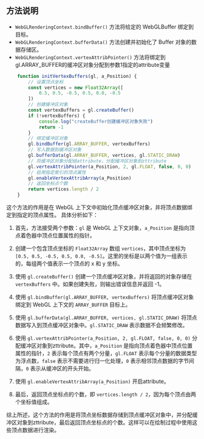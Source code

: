 ## 方法说明

* `WebGLRenderingContext.bindBuffer()` 方法将给定的 WebGLBuffer 绑定到目标。
* `WebGLRenderingContext.bufferData()` 方法创建并初始化了 Buffer 对象的数据存储区。
* `WebGLRenderingContext.vertexAttribPointer()` 方法将绑定到gl.ARRAY_BUFFER的缓冲区对象分配到参数1指定的attribute变量

```javascript
    function initVertexBuffers(gl, a_Position) {
        // 设置顶点坐标
        const vertices = new Float32Array([
            0.5, 0.5, -0.5, 0.5, 0.0, -0.5
        ])
        // 创建缓冲区对象
        const vertexBuffers = gl.createBuffer()
        if (!vertexBuffers) {
            console.log("createBuffer创建缓冲区对象失败")
            return -1
        }
        // 绑定缓冲区对象
        gl.bindBuffer(gl.ARRAY_BUFFER, vertexBuffers)
        // 写入数据到缓冲区对象
        gl.bufferData(gl.ARRAY_BUFFER, vertices, gl.STATIC_DRAW)
        // 将缓冲区对象分配给attribute，分配缓冲区对象到zttribute
        gl.vertexAttribPointer(a_Position, 2, gl.FLOAT, false, 0, 0)
        // 启用指定索引的顶点属性
        gl.enableVertexAttribArray(a_Position)
        // 返回坐标点个数
        return vertices.length / 2
    }
```

这个方法的作用是在 WebGL 上下文中初始化顶点缓冲区对象，并将顶点数据绑定到指定的顶点属性。
具体分析如下：

1. 首先，方法接受两个参数：`gl` 是 WebGL 上下文对象，`a_Position` 是指向顶点着色器中顶点位置属性的指针。

2. 创建一个包含顶点坐标的 `Float32Array` 数组 `vertices`，其中顶点坐标为 `[0.5, 0.5, -0.5, 0.5, 0.0, -0.5]`。这里的坐标是以两个值为一组表示的，每组两个值表示一个顶点的 x 和 y 坐标。

3. 使用 `gl.createBuffer()` 创建一个顶点缓冲区对象，并将返回的对象存储在 `vertexBuffers` 中。如果创建失败，则输出错误信息并返回 -1。

4. 使用 `gl.bindBuffer(gl.ARRAY_BUFFER, vertexBuffers)` 将顶点缓冲区对象绑定到 WebGL 上下文的 `ARRAY_BUFFER` 目标上。

5. 使用 `gl.bufferData(gl.ARRAY_BUFFER, vertices, gl.STATIC_DRAW)` 将顶点数据写入到顶点缓冲区对象中。`gl.STATIC_DRAW` 表示数据不会频繁修改。

6. 使用 `gl.vertexAttribPointer(a_Position, 2, gl.FLOAT, false, 0, 0)` 分配缓冲区对象到zttribute。其中，`a_Position` 是指向顶点着色器中顶点位置属性的指针，`2` 表示每个顶点有两个分量，`gl.FLOAT` 表示每个分量的数据类型为浮点数，`false` 表示不需要进行归一化处理，`0` 表示相邻顶点数据的字节间隔，`0` 表示从缓冲区的开头开始。

7. 使用 `gl.enableVertexAttribArray(a_Position)` 开启attribute。

8. 最后，返回顶点坐标点的个数，即 `vertices.length / 2`，因为每个顶点由两个坐标值组成。

综上所述，这个方法的作用是将顶点坐标数据存储到顶点缓冲区对象中，并分配缓冲区对象到zttribute，最后返回顶点坐标点的个数。这样可以在绘制过程中使用这些顶点数据进行渲染。
